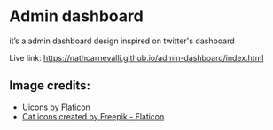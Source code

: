 # Admin dashboard

<p>it’s a admin dashboard design inspired on twitter's dashboard</p>

Live link: <a>https://nathcarnevalli.github.io/admin-dashboard/index.html</a>

<h2>Image credits:</h2>

<ul>
  <li>Uicons by <a href="https://www.flaticon.com/uicons">Flaticon</a></li>
  <li><a href="https://www.flaticon.com/free-icons/cat" title="cat icons">Cat icons created by Freepik - Flaticon</a></li>
</ul>
